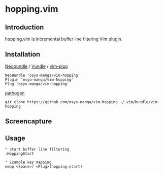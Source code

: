 # hopping.vim


## Introduction

hopping.vim is incremental buffer line filtering Vim plugin.

## Installation

[Neobundle](https://github.com/Shougo/neobundle.vim) / [Vundle](https://github.com/gmarik/Vundle.vim) / [vim-plug](https://github.com/junegunn/vim-plug)

```vim
NeoBundle 'osyo-manga/vim-hopping'
Plugin 'osyo-manga/vim-hopping'
Plug 'osyo-manga/vim-hopping'
```

[pathogen](https://github.com/tpope/vim-pathogen)

```
git clone https://github.com/osyo-manga/vim-hopping ~/.vim/bundle/vim-hopping
```

## Screencapture


## Usage

```vim
" Start buffer line filtering.
:HoppingStart

" Example key mapping
nmap <Space>/ <Plug>(hopping-start)
```



